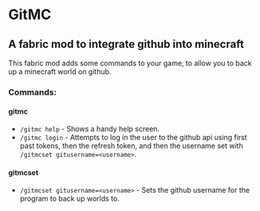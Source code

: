 # GitMC
## A fabric mod to integrate github into minecraft
This fabric mod adds some commands to your game, to allow you to back up a minecraft world on github.


### Commands:
#### gitmc
- ```/gitmc help``` - Shows a handy help screen.
- ```/gitmc login``` - Attempts to log in the user to the github api using first past tokens, then the refresh token, and then the username set with ```/gitmcset gitusername=<username>```.

#### gitmcset
- ```/gitmcset gitusername=<username>``` - Sets the github username for the program to back up worlds to.
